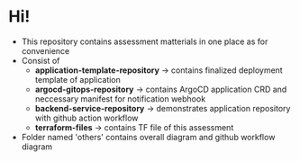 # Hi!
- This repository contains assessment matterials in one place as for convenience
- Consist of
    - **application-template-repository** -> contains finalized deployment template of application
    - **argocd-gitops-repository** -> contains ArgoCD application CRD and neccessary manifest for notification webhook
    - **backend-service-repository** -> demonstrates application repository with github action workflow
    - **terraform-files** -> contains TF file of this assessment
- Folder named 'others' contains overall diagram and github workflow diagram